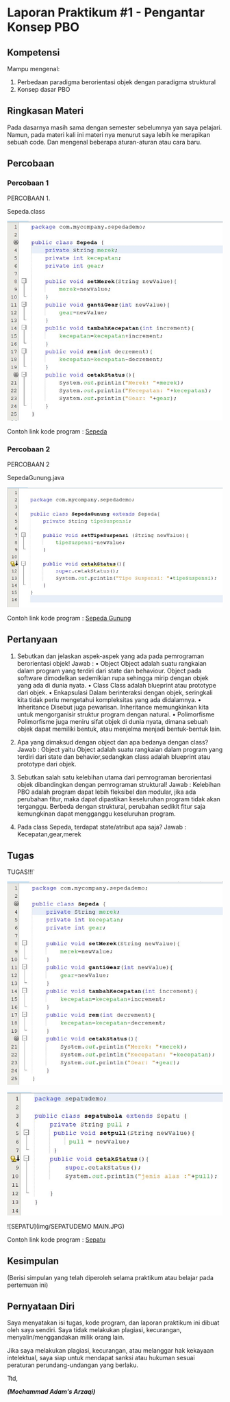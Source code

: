 # Laporan Praktikum #1 - Pengantar Konsep PBO

## Kompetensi

Mampu mengenal: 
1. Perbedaan paradigma berorientasi objek dengan paradigma struktural
2. Konsep dasar PBO

## Ringkasan Materi

Pada dasarnya masih sama dengan semester sebelumnya yan saya pelajari. Namun, pada materi
kali ini materi nya menurut saya lebih ke merapikan sebuah code. Dan mengenal beberapa
aturan-aturan atau cara baru.

## Percobaan

### Percobaan 1

PERCOBAAN 1.

Sepeda.class

![SEPEDA](img/SEPEDACLASS.JPG)

Contoh link kode program : [Sepeda](../../src/1_Pengantar_Konsep_PBO/Sepeda.java)

### Percobaan 2

PERCOBAAN 2

SepedaGunung.java

![SEPEDA](img/SEPEDAGUNUNG.JPG)

Contoh link kode program : [Sepeda Gunung](../../src/1_Pengantar_Konsep_PBO/SepedaGunung.java)

## Pertanyaan


1.	Sebutkan dan jelaskan aspek-aspek yang ada pada pemrograman berorientasi objek! 
Jawab : 
•	Object 
Object adalah suatu rangkaian dalam program yang terdiri dari state dan behaviour. Object pada software dimodelkan sedemikian rupa sehingga mirip dengan objek yang ada di dunia nyata.
•	Class 
Class adalah blueprint atau prototype dari objek.
•	Enkapsulasi
Dalam berinteraksi dengan objek, seringkali kita tidak perlu mengetahui kompleksitas yang ada didalamnya.
•	Inheritance
Disebut juga pewarisan. Inheritance memungkinkan kita untuk mengorganisir struktur program dengan natural.
•	Polimorfisme 
Polimorfisme juga meniru sifat objek di dunia nyata, dimana sebuah objek dapat memiliki bentuk, atau menjelma menjadi bentuk-bentuk lain.


2.	Apa yang dimaksud dengan object dan apa bedanya dengan class? 
Jawab : 
Object yaitu Object adalah suatu rangkaian dalam program yang terdiri dari state dan behavior,sedangkan class adalah blueprint atau prototype dari objek.

3.	Sebutkan salah satu kelebihan utama dari pemrograman berorientasi objek dibandingkan dengan pemrograman struktural!
Jawab : 
Kelebihan PBO adalah program dapat lebih fleksibel dan modular, jika ada perubahan fitur, maka dapat dipastikan keseluruhan program tidak akan terganggu. Berbeda dengan struktural, perubahan sedikit fitur saja kemungkinan dapat mengganggu keseluruhan program.  

4.	Pada class Sepeda, terdapat state/atribut apa saja?
Jawab : 
Kecepatan,gear,merek


## Tugas

TUGAS!!!`

![SEPATU](img/SEPATUCLASS.JPG)

![SEPATU](img/SEPATUBOLA.JPG)

![SEPATU](img/SEPATUDEMO MAIN.JPG)

Contoh link kode program : [Sepatu](../../src/1_Pengantar_Konsep_PBO/Sepatu.java)

## Kesimpulan

(Berisi simpulan yang telah diperoleh selama praktikum atau belajar pada pertemuan ini)

## Pernyataan Diri

Saya menyatakan isi tugas, kode program, dan laporan praktikum ini dibuat oleh saya sendiri. Saya tidak melakukan plagiasi, kecurangan, menyalin/menggandakan milik orang lain.

Jika saya melakukan plagiasi, kecurangan, atau melanggar hak kekayaan intelektual, saya siap untuk mendapat sanksi atau hukuman sesuai peraturan perundang-undangan yang berlaku.

Ttd,

***(Mochammad Adam's Arzaqi)***
